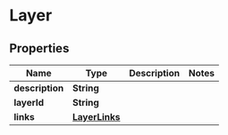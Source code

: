 

# Layer


## Properties

| Name | Type | Description | Notes |
|------------ | ------------- | ------------- | -------------|
|**description** | **String** |  |  |
|**layerId** | **String** |  |  |
|**links** | [**LayerLinks**](LayerLinks.md) |  |  |



